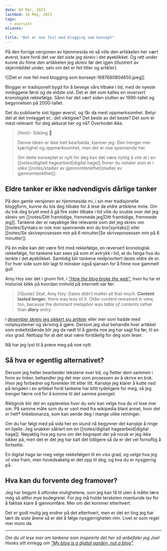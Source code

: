 ```yaml
---
date: 04 Mar, 2023
lastmod: 10 May, 2023
tags:
  - oversikt
aliases:
  - 
title: "Det er noe feil med blogging som konsept"
---
```

På den forrige versjonen av hjemmesida mi så ville den artikkelen her vært øverst, bare fordi det var det siste jeg skreiv i det øyeblikket. Og rett under kunne du finne den artikkelen jeg skreiv før det igjen (illustrert av skjermbildet under, selv om det er feil titler og artikler).

![[Det er noe feil med blogging som konsept-1687680804650.jpeg]]

Blogger er tradisjonelt bygd for å bevege vårs tilbake i tid, med de nyeste innleggene først og de eldste sist. Det er det som kalles en _reversert kronologisk_ rekkefølge. Sånn har det vært siden slutten av 1990-tallet og begynnelsen på 2000-tallet.

Det du publiserte sist ligger øverst, og får da mest oppmerksomhet. Betyr det at det innlegget er.. det viktigste? Det beste av det beste? Det som er mest relevant  for deg akkurat her og nå? Overhodet ikke.

> [!hint]- Stikling 🌿
>
> Denne ideen er ikke helt bearbeida, kjenner jeg. Den trenger mer kjærlighet og oppmerksomhet, men det er noe spennende her.
> 
> Om dette konseptet er nytt for deg kan det være nyttig å vite at i en [[notes/digitalt hagearbeid|digital hage]] finner du notater som er i ulike [[notes/stadier av gjennomtenkthet|stadier av gjennomtenkthet]].

## Eldre tanker er ikke nødvendigvis dårlige tanker

På den gamle versjonen av hjemmesida mi, i sin mer tradisjonelle bloggform, kunne du bla deg tilbake for å lese de eldre artiklene mine. Om du tok deg bryet med å gå fire sider tilbake i tid ville du snuble over det jeg skreiv om [[notes/Ditt framtidige, fremmede jeg|Ditt framtidige, fremmede jeg]]. Tankene der er nøyaktige like relevante som det jeg skreiv om [[notes/Syntaks er nok mer spennende enn du tror|syntaks]] eller [[notes/Se skriveprosessen min på 6 minutter|Se skriveprosessen min på 6 minutter]].

På én måte kan det være fint med rekkefølge, en reversert kronologisk rekkefølge, for tankene kan sees på som et avtrykk i tid, at du fanga hva du tenkte i det øyeblikket. Samtidig blir tankene nedprioritert desto eldre de er. For hver side som blir lagt til minsker også sjansen for å finne noe gammelt gull.

Amy Hoy sier det i grunn fint, i _["How the blog broke the web"](https://stackingthebricks.com/how-blogs-broke-the-web/)_, hvor hu tar et historisk blikk på hvordan innhold på internett var før:

> [!Quote] Sitat, Amy Hoy:
> Dates didn’t matter all that much. **Content lasted longer**; there was less of it. Older content remained in view, too, because the dominant metaphor was _table of contents_ rather than _**diary** entry._

I [desember skreiv jeg sikkert sju artikler](https://www.simenskriver.no/tag/notatsystem/) eller mer som hadde med notatsystemer og skriving å gjøre. Dersom jeg skal behandle hver artikkel som enkeltstående blir jeg da nødt til å gjenta noe jeg har sagt fra før, til en viss grad. Nettopp for at det skal være forståelig for deg som leser.

Nå har jeg lyst til å prøve meg på noe nytt.

## Så hva er egentlig alternativet?

Dersom jeg heller bearbeider tekstene over tid, og fletter dem sammen i form av linker, behandler jeg det mer som prosessen av å skrive en bok. Hvor jeg forbedrer og forenkler litt etter litt. Kanskje jeg klarer å kutte ned på lengden i en artikkel fordi tankene har blitt tydeligere for meg, så jeg trenger færre ord for å komme til det samme poenget.

Riktignok blir det en opplevelse hvor du selv kan velge hva du vil lese mer om. På samme måte som du er vant med fra wikipedia blant annet, hvor det er helt† linkebonanza, som kan sende deg i mange ulike retninger.

Om du har følgt med på sida her en stund nå begynner det kanskje å ringe en bjelle. Jeg snakker såklart om en [[notes/digitalt hagearbeid|digital hage]]. Nøyaktig hva jeg syns om det begrepet der på norsk er jeg ikke sikker på, men det er det jeg har kalt det tidligere så da er det vel fornuftig å fortsette.

En digital hage lar meg velge rekkefølgen til en viss grad, og velge hva jeg vil vise fram, men hovedsakelig er det opp til deg, og hva du er nysgjerrig på.

## Hva kan du forvente deg framover?

Jeg har begynt å utforske mulighetene, som jeg kan få til uten å måtte lære meg så altfor mye kodegreier. For jeg må holde terskelen noenlunde lav for å faktisk klare å gjennomføre. Mer om det kommer etterhvert.

Det er godt mulig jeg endrer på det etterhvert, men er det en ting jeg har lært de siste årene så er det å følge nysgjerrigheten min. Livet er som regel mer moro da.

---

_Om du vil lese mer om tankene som inspirerte det her så anbefaler jeg Joel Hooks sitt innlegg om ["My blog is a digital garden, not a blog"](https://joelhooks.com/digital-garden)._
